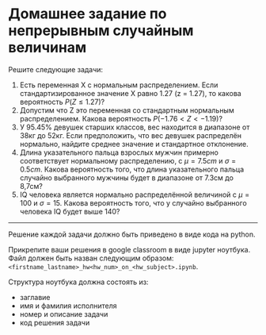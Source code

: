 # Домашнее задание по непрерывным случайным величинам  
Решите следующие задачи:  
1. Есть переменная X с нормальным распределением. Если стандартизированное значение X равно 1.27 (z = 1.27), то какова вероятность $P(Z\leq1.27)$?
2. Допустим что Z это переменная со стандартным нормальным распределением. Какова вероятность $P(-1.76<Z<-1.19)$?
3. У 95.45% девушек старших классов, вес находится в диапазоне от 38кг до 52кг. Если предположить, что вес девушек распределён нормально, найдите среднее значение и стандартное отклонение.
4. Длина указательного пальца взрослых мужчин примерно соответствует нормальному распределению, с $\mu=7.5cm$ и $\sigma=0.5cm$. Какова вероятность того, что длина указательного пальца случайно выбранного мужчины будет в диапазоне от 7.3см до 8,7см?
5. IQ человека является нормально распределённой величиной с $\mu=100$ и $\sigma=15$. Какова вероятность того, что у случайно выбранного человека IQ будет выше 140?

---  
Решение каждой задачи должно быть приведено в виде кода на python.

Прикрепите ваши решения в google classroom в виде jupyter ноутбука. Файл должен быть назван следующим образом: `<firstname_lastname>_hw<hw_num>_on_<hw_subject>.ipynb`.

Структура ноутбука должна состоять из:
* заглавие
* имя и фамилия исполнителя
* номер и описание задачи
* код решения задачи
